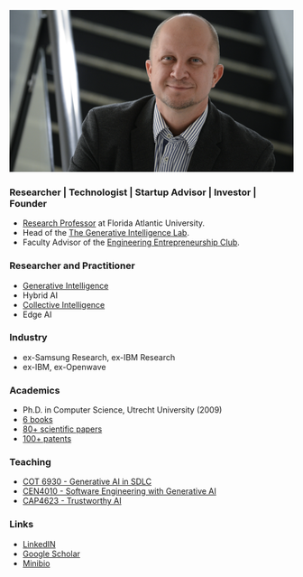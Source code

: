 
![](./images/fkoch-banner.png)

### Researcher | Technologist | Startup Advisor | Investor | Founder


* [Research Professor](https://www.fau.edu/engineering/directory/faculty/koch/) at Florida Atlantic University.
* Head of the [The Generative Intelligence Lab](http://www.generativeintelligencelab.ai).
* Faculty Advisor of the [Engineering Entrepreneurship Club](http://www.faueec.org).

### Researcher and Practitioner

* [Generative Intelligence](https://medium.com/generative-intelligence-lab/generative-intelligence-systems-concepts-and-research-opportunities-0740b1b5c7eb)
* Hybrid AI
* [Collective Intelligence](https://medium.com/generative-intelligence-lab/collective-intelligence-concepts-and-research-opportunities-6130ef044114)
* Edge AI

### Industry

* ex-Samsung Research, ex-IBM Research
* ex-IBM, ex-Openwave

### Academics

* Ph.D. in Computer Science, Utrecht University (2009)
* [6 books](./publications.md#books)
* [80+ scientific papers](./publications.md#papers)
* [100+ patents](./publications.md#patents)

### Teaching

* [COT 6930 - Generative AI in SDLC](https://fau.simplesyllabus.com/doc/nre6c4z6g/Spring-2025-1-Full-Term-COT-6930-001-Topics-in-Computer-Science?mode=view)
* [CEN4010 - Software Engineering with Generative AI](https://fau.simplesyllabus.com/doc/yolipf0x2/Spring-2025-1-Full-Term-CEN-4010-001-Prin-Software-Engineering?mode=view)
* [CAP4623 - Trustworthy AI](https://www.fau.edu/engineering/eecs/pdf/syllabus-trustworthy-artificial-intelligence-fall-2024.pdf)


### Links

* [LinkedIN](https://www.linkedin.com/in/fkoch/)
* [Google Scholar](https://scholar.google.com/citations?hl=en&user=-jD2UDsAAAAJ&view_op=list_works&sortby=pubdate)
* [Minibio](./minibio.md)


